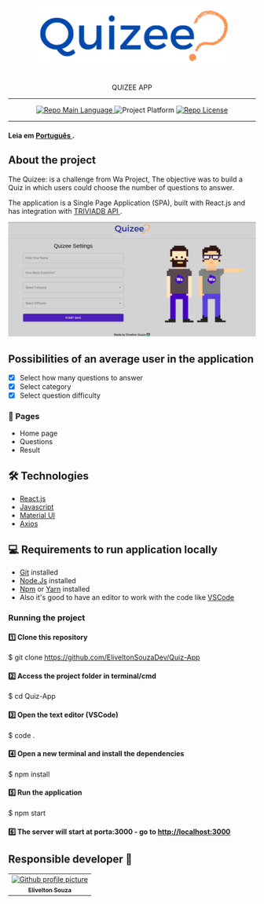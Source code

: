 <div align="center">
     <img src="/.github/logo.png" width="400"/>
     <h1></h1>
     <p>QUIZEE APP</p>
     <hr />
     <p>
         <a href="https://developer.mozilla.org/en-US/docs/Web/JavaScript">
             <img src="https://img.shields.io/badge/language-Javascript-yellow" alt="Repo Main Language" />
         </a>
                            <img src="https://img.shields.io/badge/platform-web-blueviolet" alt="Project Platform" />
         </a>
         <a href="https://github.com/git/git-scm.com/blob/main/MIT-LICENSE.txt">
             <img src="https://img.shields.io/badge/licence-MIT-red" alt="Repo License" />
         </a>
     </p>
        <hr />

</div>

<h4>Leia em <a href="https://github.com/EliveltonSouzaDev/Quiz-App/blob/main/README.md">Português </a>.</h4>

## About the project

<p>
     The Quizee: is a challenge from Wa Project, The objective was to build a Quiz in which users could choose the number of questions to answer.
</p>

<p>The application is a Single Page Application (SPA), built with React.js and has integration with <a href="https://opentdb.com/api_config.php">TRIVIADB API </a>.
  
        
<div align="center">
     <img src="/.github/pagHome.png/" width="700" />
</div>

## Possibilities of an average user in the application

- [x] Select how many questions to answer
- [x] Select category
- [x] Select question difficulty

### 🔆 Pages

- Home page
- Questions
- Result

## 🛠 Technologies

- [React.js](https://reactjs.org/)
- [Javascript](https://developer.mozilla.org/en-US/docs/Web/JavaScript)
- [Material UI](https://material-ui.com/en/)
- [Axios](https://www.npmjs.com/package/axios)

## 💻 Requirements to run application locally

- [Git](https://git-scm.com/) installed
- [Node.Js](https://node.js.org/) installed
- [Npm](https://www.npmjs.com/) or [Yarn](https://yarnpkg.com/) installed
- Also it's good to have an editor to work with the code like [VSCode](https://code.visualstudio.com/)

### Running the project

#### 1️⃣ Clone this repository

$ git clone <https://github.com/EliveltonSouzaDev/Quiz-App>

#### 2️⃣ Access the project folder in terminal/cmd

$ cd Quiz-App

#### 3️⃣ Open the text editor (VSCode)

$ code .

#### 4️⃣ Open a new terminal and install the dependencies

$ npm install

#### 5️⃣ Run the application

$ npm start

#### 6️⃣ The server will start at porta:3000 - go to <http://localhost:3000>

## Responsible developer 👨

<table>
   <tr>
        <td align="center">
       <a href="https://github.com/EliveltonSouzaDev">
         <img src="https://avatars.githubusercontent.com/u/67668057" width="100px;" alt="Github profile picture"/><br>
         <sub>
           <b>Elivelton Souza</b>
         </sub>
       </a>
     </all>
   </tr>
</table>

</br>
